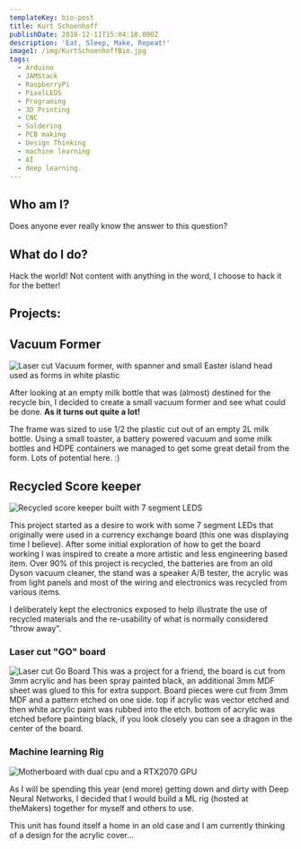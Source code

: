 ```yaml
---
templateKey: bio-post
title: Kurt Schoenhoff
publishDate: 2018-12-11T15:04:10.000Z
description: 'Eat, Sleep, Make, Repeat!'
image1: /img/KurtSchoenhoffBio.jpg
tags:
  - Arduino
  - JAMStack
  - RaspberryPi
  - PixelLEDS
  - Programing
  - 3D Printing
  - CNC
  - Soldering
  - PCB making
  - Design Thinking
  - machine learning
  - AI
  - deep learning.
---
```

## Who am I?

Does anyone ever really know the answer to this question?

## What do I do?

Hack the world! Not content with anything in the word, I choose to hack it for the better!

## Projects:

## Vacuum Former

![Laser cut Vacuum former, with spanner and small Easter island head used as forms in white plastic](/img/img_20190206_100043-collage.jpg "Laser cut vacuum former - with test piece.")

After looking at an empty milk bottle that was (almost) destined for the recycle bin, I decided to create a small vacuum former and see what could be done. **As it turns out quite a lot!**  

The frame was sized to use 1/2 the plastic cut out of an empty 2L milk bottle. Using a small toaster, a battery powered vacuum and some milk bottles and HDPE containers we managed to get some great detail from the form. Lots of potential here. :)



## Recycled Score keeper

![Recycled score keeper built with 7 segment LEDS](/img/img_20190225_153840-collage.jpg "Recycled score keeper built with 7 segment LEDS")

This project started as a desire to work with some 7 segment LEDs that originally were used in a currency exchange board (this one was displaying time I believe). After some initial exploration of how to get the board working I was inspired to create a more artistic and less engineering based item. Over 90% of this project is recycled, the batteries are from an old Dyson vacuum cleaner, the stand was a speaker A/B tester, the acrylic was from light panels and most of the wiring and electronics was recycled from various items. 

I deliberately kept the electronics exposed to help illustrate the use of recycled materials and the re-usability of what is normally considered "throw away".

### Laser cut "GO" board

![Laser cut Go Board](/img/img_20181205_161233.jpg "Laser cut Go Board")
This was a project for a friend, the board is cut from 3mm acrylic and has been spray painted black, an additional 3mm MDF sheet was glued to this for extra support. Board pieces were cut from 3mm MDF and a pattern etched on one side. top if acrylic was vector etched and then white acrylic paint was rubbed into the etch. bottom of acrylic was etched before painting black, if you look closely you can see a dragon in the center of the board.

### Machine learning Rig

![Motherboard with dual cpu and a RTX2070 GPU](/img/img_20181130_083210.jpg "ML Rig sporting dual Xeons and a RTX2070 GPU ")

As I will be spending this year (end more) getting down and dirty with Deep Neural Networks, I decided that I would build a ML rig (hosted at theMakers) together for myself and others to use.

This unit has found itself a home in an old case and I am currently thinking of a design for the acrylic cover...

##
